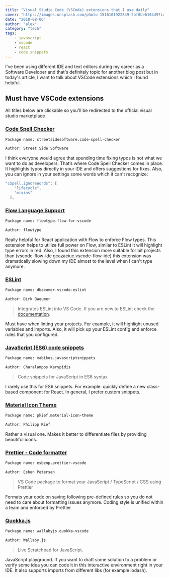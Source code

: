 ```yaml
---
title: "Visual Studio Code (VSCode) extensions that I use daily"
cover: "https://images.unsplash.com/photo-1516101922849-2bf0be616449?ixlib=rb-0.3.5&ixid=eyJhcHBfaWQiOjEyMDd9&s=f2845bb75e81dbda93a0d20726bd7759&auto=format&fit=crop&w=2600&q=80"
date: "2018-08-06"
author: "alex"
category: "tech"
tags:
    - javascript
    - vscode
    - react
    - code snippets
---
```


I've been using different IDE and text editors during my career as a Software Developer and that's definitely topic for another blog post but in today's article, I want to talk about VSCode extensions which I found helpful.

## Must have VSCode extensions

All titles below are clickable so you'll be redirected to the official visual studio marketplace

### **[Code Spell Checker](https://marketplace.visualstudio.com/items?itemName=streetsidesoftware.code-spell-checker)**

```bash
Package name: streetsidesoftware.code-spell-checker

Author: Street Side Software
```

I think everyone would agree that spending time fixing typos is not what we want to do as developers. That’s where Code Spell Checker comes in place. It highlights typos directly in your IDE and offers suggestions for fixes. Also, you can ignore in your settings some words which it can't recognize:

```js
"cSpell.ignoreWords": [
    "lifecycle",
    "mixins"
  ],
```

### **[Flow Language Support](https://marketplace.visualstudio.com/items?itemName=flowtype.flow-for-vscode)**

```bash
Package name: flowtype.flow-for-vscode

Author: flowtype
```

Really helpful for React application with Flow to enforce Flow types. This extension helps to utilize full power on Flow, similar to ESLint it will highlight type errors in red.
Also, I found this extension more suitable for bit projects than (vscode-flow-ide
gcazaciuc.vscode-flow-ide) this extension was dramatically slowing down my IDE almost to the level when I can't type anymore.

### **[ESLint](https://marketplace.visualstudio.com/items?itemName=dbaeumer.vscode-eslint)**

```bash
Package name: dbaeumer.vscode-eslint

Author: Dirk Baeumer
```

> Integrates ESLint into VS Code. If you are new to ESLint check the [documentation](https://eslint.org/).

Must have when linting your projects. For example, it will highlight unused variables and imports. Also, it will pick up your ESLint config and enforce rules that you configured.

### **[JavaScript (ES6) code snippets](https://marketplace.visualstudio.com/items?itemName=xabikos.JavaScriptSnippets)**

```bash
Package name: xabikos.javascriptsnippets

Author: Charalampos Karypidis
```

> Code snippets for JavaScript in ES6 syntax

I rarely use this for ES6 snippets. For example: quickly define a new class-based component for React. In general, I prefer custom snippets.

### **[Material Icon Theme](pkief.material-icon-theme)**

```bash
Package name: pkief.material-icon-theme

Author: Philipp Kief
```

Rather a visual one. Makes it better to differentiate files by providing beautiful icons.

### **[Prettier - Code formatter](https://marketplace.visualstudio.com/items?itemName=esbenp.prettier-vscode)**

```bash
Package name: esbenp.prettier-vscode

Author: Esben Petersen
```

> VS Code package to format your JavaScript / TypeScript / CSS using Prettier

Formats your code on saving following pre-defined rules so you do not need to care about formatting issues anymore. Coding style is unified within a team and enforced by Prettier

### **[Quokka.js](https://marketplace.visualstudio.com/items?itemName=WallabyJs.quokka-vscode)**

```bash
Package name: wallabyjs.quokka-vscode

Author: Wallaby.js
```

> Live Scratchpad for JavaScript.

JavaScript playground. If you want to draft some solution to a problem or verify some idea you can code it in this interactive environment right in your IDE. It also supports imports from different libs (for example lodash).
